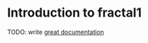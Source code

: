 # Introduction to fractal1

TODO: write [great documentation](http://jacobian.org/writing/what-to-write/)
